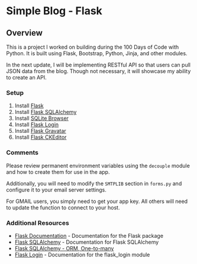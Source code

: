 # Simple Blog - Flask

## Overview

This is a project I worked on building during the 100 Days of Code with Python. It is built using Flask, Bootstrap, Python, Jinja, and other modules.

In the next update, I will be implementing RESTful API so that users can pull JSON data from the blog. Though not necessary, it will showcase my ability to create an API.

### Setup

1. Install [Flask](https://pypi.org/project/Flask/)
2. Install [Flask SQLAlchemy](https://flask-sqlalchemy.palletsprojects.com/en/2.x/quickstart/)
3. Install [SQLite Browser](https://sqlitebrowser.org/dl/)
4. Install [Flask Login](https://pypi.org/project/Flask-Login/)
5. Install [Flask Gravatar](https://pypi.org/project/Flask-Gravatar/)
6. Install [Flask CKEditor](https://pypi.org/project/Flask-CKEditor/)

### Comments

Please review permanent environment variables using the `decouple` module and how to create them for use in the app.

Additionally, you will need to modify the `SMTPLIB` section in `forms.py` and configure it to your email server settings.

For GMAIL users, you simply need to get your app key. All others will need to update the function to connect to your host.

### Additional Resources

- [Flask Documentation](https://flask.palletsprojects.com/en/2.1.x/) - Documentation for the Flask package
- [Flask SQLAlchemy](https://flask-sqlalchemy.palletsprojects.com/en/2.x/quickstart/) - Documentation for Flask SQLAlchemy
- [Flask SQLAlchemy - ORM, One-to-many](https://docs.sqlalchemy.org/en/14/orm/basic_relationships.html#one-to-many)
- [Flask Login](https://flask-login.readthedocs.io/en/latest/#configuring-your-application) - Documentation for the flask_login module
